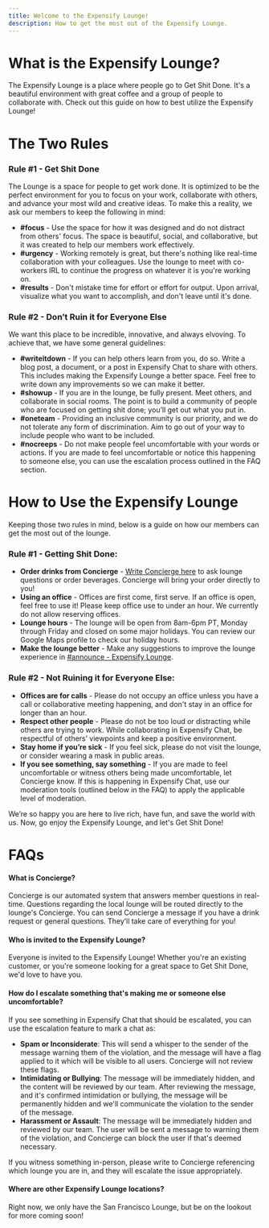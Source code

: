 ```yaml
---
title: Welcome to the Expensify Lounge! 
description: How to get the most out of the Expensify Lounge. 
---
```

<!-- The lines above are required by Jekyll to process the .md file -->

# What is the Expensify Lounge? 
The Expensify Lounge is a place where people go to Get Shit Done. It's a beautiful environment with great coffee and a group of people to collaborate with. Check out this guide on how to best utilize the Expensify Lounge!

# The Two Rules
### Rule #1 - Get Shit Done

The Lounge is a space for people to get work done. It is optimized to be the perfect environment for you to focus on your work, collaborate with others, and advance your most wild and creative ideas. To make this a reality, we ask our members to keep the following in mind:

- **#focus** - Use the space for how it was designed and do not distract from others' focus. The space is beautiful, social, and collaborative, but it was created to help our members work effectively. 
- **#urgency** - Working remotely is great, but there's nothing like real-time collaboration with your colleagues.  Use the lounge to meet with co-workers IRL to continue the progress on whatever it is you're working on. 
- **#results** - Don't mistake time for effort or effort for output. Upon arrival, visualize what you want to accomplish, and don't leave until it's done.

### Rule #2 - Don’t Ruin it for Everyone Else

We want this place to be incredible, innovative, and always elvoving. To achieve that, we have some general guidelines: 

- **#writeitdown** - If you can help others learn from you, do so. Write a blog post, a document, or a post in Expensify Chat to share with others. This includes making the Expensify Lounge a better space. Feel free to write down any improvements so we can make it better. 
- **#showup** - If you are in the lounge, be fully present. Meet others, and collaborate in social rooms. The point is to build a community of people who are focused on getting shit done; you’ll get out what you put in.
- **#oneteam** - Providing an inclusive community is our priority, and we do not tolerate any form of discrimination. Aim to go out of your way to include people who want to be included. 
- **#nocreeps** - Do not make people feel uncomfortable with your words or actions. If you are made to feel uncomfortable or notice this happening to someone else, you can use the escalation process outlined in the FAQ section. 

# How to Use the Expensify Lounge
Keeping those two rules in mind, below is a guide on how our members can get the most out of the lounge. 

### Rule #1 - Getting Shit Done: 
- **Order drinks from Concierge** - [Write Concierge here](https://new.expensify.com/concierge) to ask lounge questions or order beverages. Concierge will bring your order directly to you! 
- **Using an office** - Offices are first come, first serve. If an office is open, feel free to use it! Please keep office use to under an hour. We currently do not allow reserving offices. 
- **Lounge hours** - The lounge will be open from 8am-6pm PT, Monday through Friday and closed on some major holidays. You can review our Google Maps profile to check our holiday hours. 
- **Make the lounge better** - Make any suggestions to improve the lounge experience in [#announce - Expensify Lounge](https://new.expensify.com/r/8292963527436014).  

### Rule #2 - Not Ruining it for Everyone Else:
- **Offices are for calls** - Please do not occupy an office unless you have a call or collaborative meeting happening, and don't stay in an office for longer than an hour. 
- **Respect other people** - Please do not be too loud or distracting while others are trying to work. While collaborating in Expensify Chat, be respectful of others’ viewpoints and keep a positive environment. 
- **Stay home if you’re sick** - If you feel sick, please do not visit the lounge, or consider wearing a mask in public areas.
- **If you see something, say something** - If you are made to feel uncomfortable or witness others being made uncomfortable, let Concierge know. If this is happening in Expensify Chat, use our moderation tools (outlined below in the FAQ) to apply the applicable level of moderation.

We’re so happy you are here to live rich, have fun, and save the world with us. Now, go enjoy the Expensify Lounge, and let's Get Shit Done! 

# FAQs

#### What is Concierge? 

Concierge is our automated system that answers member questions in real-time. Questions regarding the local lounge will be routed directly to the lounge's Concierge. You can send Concierge a message if you have a drink request or general questions. They’ll take care of everything for you!

#### Who is invited to the Expensify Lounge? 

Everyone is invited to the Expensify Lounge! Whether you're an existing customer, or you're someone looking for a great space to Get Shit Done, we'd love to have you.

#### How do I escalate something that's making me or someone else uncomfortable? 

If you see something in Expensify Chat that should be escalated, you can use the escalation feature to mark a chat as: 
- **Spam or Inconsiderate**: This will send a whisper to the sender of the message warning them of the violation, and the message will have a flag applied to it which will be visible to all users. Concierge will not review these flags.
- **Intimidating or Bullying**: The message will be immediately hidden, and the content will be reviewed by our team. After reviewing the message, and it's confirmed intimidation or bullying, the message will be permanently hidden and we'll communicate the violation to the sender of the message.
- **Harassment or Assault**: The message will be immediately hidden and reviewed by our team. The user will be sent a message to warning them of the violation, and Concierge can block the user if that's deemed necessary.

If you witness something in-person, please write to Concierge referencing which lounge you are in, and they will escalate the issue appropriately.  

#### Where are other Expensify Lounge locations?

Right now, we only have the San Francisco Lounge, but be on the lookout for more coming soon!


